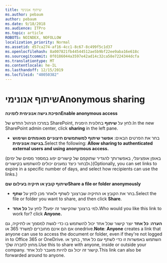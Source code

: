 ```yaml
---
title: שיתוף אנונימי
ms.author: pebaum
author: pebaum
ms.date: 9/18/2018
ms.audience: ITPro
ms.topic: article
ROBOTS: NOINDEX, NOFOLLOW
localization_priority: Normal
ms.assetid: d57ca274-af16-4cc1-8c67-8c499f5c1d37
ms.openlocfilehash: 8a007821fb44544512ae5b9bf22ee9aba16e618c
ms.sourcegitcommit: 0f0186044a3597e42ad14c32ca58e7224344dcfa
ms.translationtype: MT
ms.contentlocale: he-IL
ms.lasthandoff: 12/15/2019
ms.locfileid: "40050382"
---
```

# <a name="anonymous-sharing"></a><span data-ttu-id="cb2b7-102">שיתוף אנונימי</span><span class="sxs-lookup"><span data-stu-id="cb2b7-102">Anonymous sharing</span></span>

 <span data-ttu-id="cb2b7-103">**הפיכת גישה אנונימית לזמינה**</span><span class="sxs-lookup"><span data-stu-id="cb2b7-103">**Enable anonymous access**</span></span>
  
<span data-ttu-id="cb2b7-104">במרכז הניהול החדש של SharePoint, לחץ על **שיתוף** בחלונית הימנית.</span><span class="sxs-lookup"><span data-stu-id="cb2b7-104">In the new SharePoint admin center, click **sharing** in the left pane.</span></span> 
  
- <span data-ttu-id="cb2b7-105">בחר את הפרטים הבאים: **אפשר שיתוף למשתמשים חיצוניים מאומתים ושימוש בגישה אנונימית.**</span><span class="sxs-lookup"><span data-stu-id="cb2b7-105">Select the following: **Allow sharing to authenticated external users and using anonymous access.**</span></span>
  
<span data-ttu-id="cb2b7-106">(באופן אופציונלי, באפשרותך להגדיר שתוקפם של קישורים יפוג במספר מסוים של ימים ולבחור כיצד נמענים יכולים להשתמש בקישורים.)</span><span class="sxs-lookup"><span data-stu-id="cb2b7-106">(Optionally, you can set links to expire in a specific number of days, and select how recipients can use the links.)</span></span>
    
 <span data-ttu-id="cb2b7-107">**שיתוף קובץ או תיקיה בעילום שם**</span><span class="sxs-lookup"><span data-stu-id="cb2b7-107">**Share a file or folder anonymously**</span></span>
  
- <span data-ttu-id="cb2b7-108">בחר את הקובץ או התיקיה שברצונך לשתף ולאחר מכן לחץ על **שתף**.</span><span class="sxs-lookup"><span data-stu-id="cb2b7-108">Select the file or folder you want to share, and then click **Share**.</span></span> 
    
- <span data-ttu-id="cb2b7-109">למי ברצונך שהקישור זה יפעל? לחץ על **כל אחד.**</span><span class="sxs-lookup"><span data-stu-id="cb2b7-109">Who would you like this link to work for? click **Anyone.**</span></span>
  
 <span data-ttu-id="cb2b7-110">**הערה**: **כל אחד** יוצר קישור שכל אחד יכול להשתמש בו כדי לגשת למסמך או לתיקיה, גם אם הם אינם מחוברים למשרד 365 או onedrive.</span><span class="sxs-lookup"><span data-stu-id="cb2b7-110">**Note**: **Anyone** creates a link that anyone can use to access the document or folder, even if they're not logged in to Office 365 or OneDrive.</span></span> <span data-ttu-id="cb2b7-111">השתמש באפשרות זו כדי לשתף עם כל אחד, בתוך או מחוץ לחברה שלך.</span><span class="sxs-lookup"><span data-stu-id="cb2b7-111">Use this to share with anyone, inside or outside your company.</span></span> <span data-ttu-id="cb2b7-112">קישור זה יכול גם להיות מועבר לכל אחד.</span><span class="sxs-lookup"><span data-stu-id="cb2b7-112">This link can also be forwarded around to anyone.</span></span> 
    

